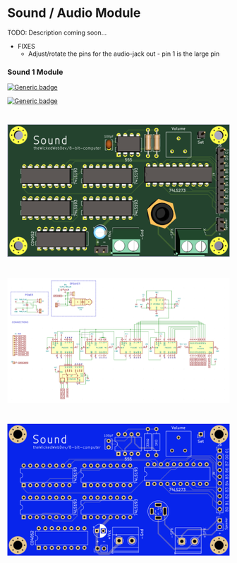 # Sound / Audio Module

TODO: Description coming soon...

- FIXES
    - Adjust/rotate the pins for the audio-jack out - pin 1 is the large pin

    
### Sound 1 Module
[![Generic badge](https://img.shields.io/badge/Status-In_Progress-yellow.svg)](https://shields.io/)

[![Generic badge](https://img.shields.io/badge/PCB-Shipping-red.svg)](https://shields.io/)

<br/>

![VOICE](https://github.com/theWickedWebDev/8-bit-computer/blob/master/SOUND/sound-3d.png?raw=true)

<br/>

![VOICE](https://github.com/theWickedWebDev/8-bit-computer/blob/master/SOUND/sound-sch.png?raw=true)

<br/>

![VOICE](https://github.com/theWickedWebDev/8-bit-computer/blob/master/SOUND/sound-board.png?raw=true)
